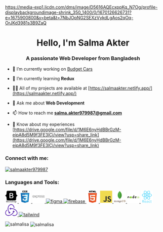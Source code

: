 
https://media-exp1.licdn.com/dms/image/D5616AQEcxppKq_N7Og/profile-displaybackgroundimage-shrink_350_1400/0/1670126626731?e=1675900800&v=beta&t=7NbJOpNG2SEXzVykdLgAos2qOq-OrJKd3981s3B9ZaQ
<h1 align="center">Hello, I'm Salma Akter</h1>
<h3 align="center">A passionate Web Developer from Bangladesh</h3>

- 🔭 I’m currently working on [Budget Cars](https://github.com/SalmaLisa/budget-car-client)

- 🌱 I’m currently learning **Redux**

- 👨‍💻 All of my projects are available at [https://salmaakter.netlify.app/](https://salmaakter.netlify.app/)

- 💬 Ask me about **Web Development**

- 📫 How to reach me **salma.akter979987@gmail.com**

- 📄 Know about my experiences [https://drive.google.com/file/d/1M6E6nyHdBBrGzM-eipA8d5M9f3FE3lCj/view?usp=share_link](https://drive.google.com/file/d/1M6E6nyHdBBrGzM-eipA8d5M9f3FE3lCj/view?usp=share_link)

<h3 align="left">Connect with me:</h3>
<p align="left">
<a href="https://linkedin.com/in/salmaakter979987" target="blank"><img align="center" src="https://raw.githubusercontent.com/rahuldkjain/github-profile-readme-generator/master/src/images/icons/Social/linked-in-alt.svg" alt="salmaakter979987" height="30" width="40" /></a>
</p>

<h3 align="left">Languages and Tools:</h3>
<p align="left"> <a href="https://getbootstrap.com" target="_blank" rel="noreferrer"> <img src="https://raw.githubusercontent.com/devicons/devicon/master/icons/bootstrap/bootstrap-plain-wordmark.svg" alt="bootstrap" width="40" height="40"/> </a> <a href="https://www.w3schools.com/css/" target="_blank" rel="noreferrer"> <img src="https://raw.githubusercontent.com/devicons/devicon/master/icons/css3/css3-original-wordmark.svg" alt="css3" width="40" height="40"/> </a> <a href="https://expressjs.com" target="_blank" rel="noreferrer"> <img src="https://raw.githubusercontent.com/devicons/devicon/master/icons/express/express-original-wordmark.svg" alt="express" width="40" height="40"/> </a> <a href="https://www.figma.com/" target="_blank" rel="noreferrer"> <img src="https://www.vectorlogo.zone/logos/figma/figma-icon.svg" alt="figma" width="40" height="40"/> </a> <a href="https://firebase.google.com/" target="_blank" rel="noreferrer"> <img src="https://www.vectorlogo.zone/logos/firebase/firebase-icon.svg" alt="firebase" width="40" height="40"/> </a> <a href="https://www.w3.org/html/" target="_blank" rel="noreferrer"> <img src="https://raw.githubusercontent.com/devicons/devicon/master/icons/html5/html5-original-wordmark.svg" alt="html5" width="40" height="40"/> </a> <a href="https://developer.mozilla.org/en-US/docs/Web/JavaScript" target="_blank" rel="noreferrer"> <img src="https://raw.githubusercontent.com/devicons/devicon/master/icons/javascript/javascript-original.svg" alt="javascript" width="40" height="40"/> </a> <a href="https://www.mongodb.com/" target="_blank" rel="noreferrer"> <img src="https://raw.githubusercontent.com/devicons/devicon/master/icons/mongodb/mongodb-original-wordmark.svg" alt="mongodb" width="40" height="40"/> </a> <a href="https://nodejs.org" target="_blank" rel="noreferrer"> <img src="https://raw.githubusercontent.com/devicons/devicon/master/icons/nodejs/nodejs-original-wordmark.svg" alt="nodejs" width="40" height="40"/> </a> <a href="https://reactjs.org/" target="_blank" rel="noreferrer"> <img src="https://raw.githubusercontent.com/devicons/devicon/master/icons/react/react-original-wordmark.svg" alt="react" width="40" height="40"/> </a> <a href="https://redux.js.org" target="_blank" rel="noreferrer"> <img src="https://raw.githubusercontent.com/devicons/devicon/master/icons/redux/redux-original.svg" alt="redux" width="40" height="40"/> </a> <a href="https://tailwindcss.com/" target="_blank" rel="noreferrer"> <img src="https://www.vectorlogo.zone/logos/tailwindcss/tailwindcss-icon.svg" alt="tailwind" width="40" height="40"/> </a> </p>

<p><img align="left" src="https://github-readme-stats.vercel.app/api/top-langs?username=salmalisa&show_icons=true&locale=en&layout=compact" alt="salmalisa" /></p>

<p>&nbsp;<img align="center" src="https://github-readme-stats.vercel.app/api?username=salmalisa&show_icons=true&locale=en" alt="salmalisa" /></p>
